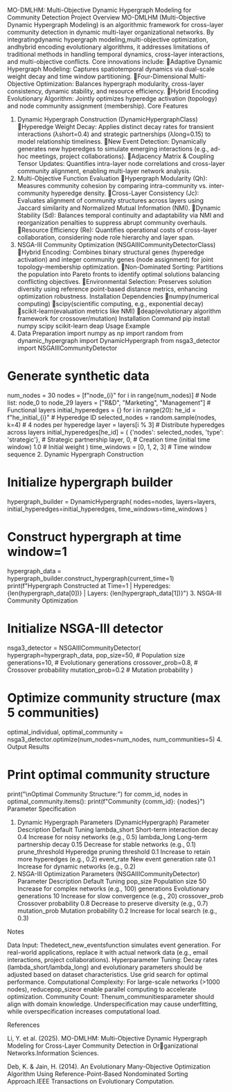 MO-DMLHM: Multi-Objective Dynamic Hypergraph Modeling for Community Detection
Project Overview
MO-DMLHM (Multi-Objective Dynamic Hypergraph Modeling) is an algorithmic framework for cross-layer community detection in dynamic multi-layer organizational networks. By integratingdynamic hypergraph modeling,multi-objective optimization, andhybrid encoding evolutionary algorithms, it addresses limitations of traditional methods in handling temporal dynamics, cross-layer interactions, and multi-objective conflicts. Core innovations include:
Adaptive Dynamic Hypergraph Modeling: Captures spatiotemporal dynamics via dual-scale weight decay and time window partitioning.
Four-Dimensional Multi-Objective Optimization: Balances hypergraph modularity, cross-layer consistency, dynamic stability, and resource efficiency.
Hybrid Encoding Evolutionary Algorithm: Jointly optimizes hyperedge activation (topology) and node community assignment (membership).
Core Features
1. Dynamic Hypergraph Construction (DynamicHypergraphClass)
Hyperedge Weight Decay: Applies distinct decay rates for transient interactions (λshort=0.4) and strategic partnerships (λlong=0.15) to model relationship timeliness.
New Event Detection: Dynamically generates new hyperedges to simulate emerging interactions (e.g., ad-hoc meetings, project collaborations).
Adjacency Matrix & Coupling Tensor Updates: Quantifies intra-layer node correlations and cross-layer community alignment, enabling multi-layer network analysis.
2. Multi-Objective Function Evaluation
Hypergraph Modularity (Qh): Measures community cohesion by comparing intra-community vs. inter-community hyperedge density.
Cross-Layer Consistency (Jc): Evaluates alignment of community structures across layers using Jaccard similarity and Normalized Mutual Information (NMI).
Dynamic Stability (Sd): Balances temporal continuity and adaptability via NMI and reorganization penalties to suppress abrupt community overhauls.
Resource Efficiency (Re): Quantifies operational costs of cross-layer collaboration, considering node role hierarchy and layer span.
3. NSGA-III Community Optimization (NSGAIIICommunityDetectorClass)
Hybrid Encoding: Combines binary structural genes (hyperedge activation) and integer community genes (node assignment) for joint topology-membership optimization.
Non-Dominated Sorting: Partitions the population into Pareto fronts to identify optimal solutions balancing conflicting objectives.
Environmental Selection: Preserves solution diversity using reference point-based distance metrics, enhancing optimization robustness.
Installation
Dependencies
numpy(numerical computing)
scipy(scientific computing, e.g., exponential decay)
scikit-learn(evaluation metrics like NMI)
deap(evolutionary algorithm framework for crossover/mutation)
Installation Command
pip install numpy scipy scikit-learn deap
Usage Example
1. Data Preparation
import numpy as np
import random
from dynamic_hypergraph import DynamicHypergraph
from nsga3_detector import NSGAIIICommunityDetector
# Generate synthetic data
num_nodes = 30
nodes = [f"node_{i}" for i in range(num_nodes)] # Node list: node_0 to node_29
layers = ["R&D", "Marketing", "Management"] # Functional layers
initial_hyperedges = {}
for i in range(20):
he_id = f"he_initial_{i}" # Hyperedge ID
selected_nodes = random.sample(nodes, k=4) # 4 nodes per hyperedge
layer = layers[i % 3] # Distribute hyperedges across layers
initial_hyperedges[he_id] = (
{'nodes': selected_nodes, 'type': 'strategic'}, # Strategic partnership
layer,
0, # Creation time (initial time window)
1.0 # Initial weight
)
time_windows = [0, 1, 2, 3] # Time window sequence
2. Dynamic Hypergraph Construction
# Initialize hypergraph builder
hypergraph_builder = DynamicHypergraph(
nodes=nodes,
layers=layers,
initial_hyperedges=initial_hyperedges,
time_windows=time_windows
)
# Construct hypergraph at time window=1
hypergraph_data = hypergraph_builder.construct_hypergraph(current_time=1)
print(f"Hypergraph Constructed at Time=1 | Hyperedges: {len(hypergraph_data[0])} | Layers: {len(hypergraph_data[1])}")
3. NSGA-III Community Optimization
# Initialize NSGA-III detector
nsga3_detector = NSGAIIICommunityDetector(
hypergraph=hypergraph_data,
pop_size=50, # Population size
generations=10, # Evolutionary generations
crossover_prob=0.8, # Crossover probability
mutation_prob=0.2 # Mutation probability
)
# Optimize community structure (max 5 communities)
optimal_individual, optimal_community = nsga3_detector.optimize(num_nodes=num_nodes, num_communities=5)
4. Output Results
# Print optimal community structure
print("\nOptimal Community Structure:")
for comm_id, nodes in optimal_community.items():
print(f"Community {comm_id}: {nodes}")
Parameter Specification
1. Dynamic Hypergraph Parameters (DynamicHypergraph)
Parameter	Description	Default	Tuning
lambda_short	Short-term interaction decay	0.4	Increase for noisy networks (e.g., 0.5)
lambda_long	Long-term partnership decay	0.15	Decrease for stable networks (e.g., 0.1)
prune_threshold	Hyperedge pruning threshold	0.1	Increase to retain more hyperedges (e.g., 0.2)
event_rate	New event generation rate	0.1	Increase for dynamic networks (e.g., 0.2)
2. NSGA-III Optimization Parameters (NSGAIIICommunityDetector)
Parameter	Description	Default	Tuning
pop_size	Population size	50	Increase for complex networks (e.g., 100)
generations	Evolutionary generations	10	Increase for slow convergence (e.g., 20)
crossover_prob	Crossover probability	0.8	Decrease to preserve diversity (e.g., 0.7)
mutation_prob	Mutation probability	0.2	Increase for local search (e.g., 0.3)

Notes

Data Input: Thedetect_new_eventsfunction simulates event generation. For real-world applications, replace it with actual network data (e.g., email interactions, project collaborations).
Hyperparameter Tuning: Decay rates (lambda_short/lambda_long) and evolutionary parameters should be adjusted based on dataset characteristics. Use grid search for optimal performance.
Computational Complexity: For large-scale networks (>1000 nodes), reducepop_sizeor enable parallel computing to accelerate optimization.
Community Count: Thenum_communitiesparameter should align with domain knowledge. Underspecification may cause underfitting, while overspecification increases computational load.

References

Li, Y. et al. (2025). MO-DMLHM: Multi-Objective Dynamic Hypergraph Modeling for Cross-Layer Community Detection in Organizational Networks.Information Sciences.

Deb, K. & Jain, H. (2014). An Evolutionary Many-Objective Optimization Algorithm Using Reference-Point-Based Nondominated Sorting Approach.IEEE Transactions on Evolutionary Computation.

